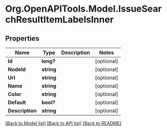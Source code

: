# Org.OpenAPITools.Model.IssueSearchResultItemLabelsInner

## Properties

Name | Type | Description | Notes
------------ | ------------- | ------------- | -------------
**Id** | **long?** |  | [optional] 
**NodeId** | **string** |  | [optional] 
**Url** | **string** |  | [optional] 
**Name** | **string** |  | [optional] 
**Color** | **string** |  | [optional] 
**Default** | **bool?** |  | [optional] 
**Description** | **string** |  | [optional] 

[[Back to Model list]](../README.md#documentation-for-models) [[Back to API list]](../README.md#documentation-for-api-endpoints) [[Back to README]](../README.md)

